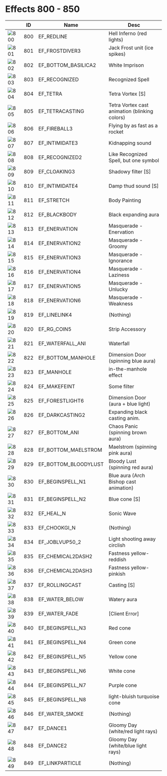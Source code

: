 # Effects 800 - 850

|    | ID | Name | Desc |
|----|----|------|------|
| ![800](800.gif) | 800 | EF_REDLINE | Hell Inferno (red lights) |
| ![801](801.gif) | 801 | EF_FROSTDIVER3 | Jack Frost unit (ice spikes) |
| ![802](802.gif) | 802 | EF_BOTTOM_BASILICA2 | White Imprison |
| ![803](803.gif) | 803 | EF_RECOGNIZED | Recognized Spell |
| ![804](804.gif) | 804 | EF_TETRA | Tetra Vortex [S] |
| ![805](805.gif) | 805 | EF_TETRACASTING | Tetra Vortex cast animation (blinking colors) |
| ![806](806.gif) | 806 | EF_FIREBALL3 | Flying by as fast as a rocket |
| ![807](807.gif) | 807 | EF_INTIMIDATE3 | Kidnapping sound |
| ![808](808.gif) | 808 | EF_RECOGNIZED2 | Like Recognized Spell, but one symbol |
| ![809](809.gif) | 809 | EF_CLOAKING3 | Shadowy filter [S] |
| ![810](810.gif) | 810 | EF_INTIMIDATE4 | Damp thud sound [S] |
| ![811](811.gif) | 811 | EF_STRETCH | Body Painting |
| ![812](812.gif) | 812 | EF_BLACKBODY | Black expanding aura |
| ![813](813.gif) | 813 | EF_ENERVATION | Masquerade - Enervation |
| ![814](814.gif) | 814 | EF_ENERVATION2 | Masquerade - Groomy |
| ![815](815.gif) | 815 | EF_ENERVATION3 | Masquerade - Ignorance |
| ![816](816.gif) | 816 | EF_ENERVATION4 | Masquerade - Laziness |
| ![817](817.gif) | 817 | EF_ENERVATION5 | Masquerade - Unlucky |
| ![818](818.gif) | 818 | EF_ENERVATION6 | Masquerade - Weakness |
| ![819](819.gif) | 819 | EF_LINELINK4 | (Nothing) |
| ![820](820.gif) | 820 | EF_RG_COIN5 | Strip Accessory |
| ![821](821.gif) | 821 | EF_WATERFALL_ANI | Waterfall |
| ![822](822.gif) | 822 | EF_BOTTOM_MANHOLE | Dimension Door (spinning blue aura) |
| ![823](823.gif) | 823 | EF_MANHOLE | in-the-manhole effect |
| ![824](824.gif) | 824 | EF_MAKEFEINT | Some filter |
| ![825](825.gif) | 825 | EF_FORESTLIGHT6 | Dimension Door (aura + blue light) |
| ![826](826.gif) | 826 | EF_DARKCASTING2 | Expanding black casting anim. |
| ![827](827.gif) | 827 | EF_BOTTOM_ANI | Chaos Panic (spinning brown aura) |
| ![828](828.gif) | 828 | EF_BOTTOM_MAELSTROM | Maelstrom (spinning pink aura) |
| ![829](829.gif) | 829 | EF_BOTTOM_BLOODYLUST | Bloody Lust (spinning red aura) |
| ![830](830.gif) | 830 | EF_BEGINSPELL_N1 | Blue aura (Arch Bishop cast animation) |
| ![831](831.gif) | 831 | EF_BEGINSPELL_N2 | Blue cone [S] |
| ![832](832.gif) | 832 | EF_HEAL_N | Sonic Wave |
| ![833](833.gif) | 833 | EF_CHOOKGI_N | (Nothing) |
| ![834](834.gif) | 834 | EF_JOBLVUP50_2 | Light shooting away circlish |
| ![835](835.gif) | 835 | EF_CHEMICAL2DASH2 | Fastness yellow-reddish |
| ![836](836.gif) | 836 | EF_CHEMICAL2DASH3 | Fastness yellow-pinkish |
| ![837](837.gif) | 837 | EF_ROLLINGCAST | Casting [S] |
| ![838](838.gif) | 838 | EF_WATER_BELOW | Watery aura |
| ![839](839.gif) | 839 | EF_WATER_FADE | [Client Error] |
| ![840](840.gif) | 840 | EF_BEGINSPELL_N3 | Red cone |
| ![841](841.gif) | 841 | EF_BEGINSPELL_N4 | Green cone |
| ![842](842.gif) | 842 | EF_BEGINSPELL_N5 | Yellow cone |
| ![843](843.gif) | 843 | EF_BEGINSPELL_N6 | White cone |
| ![844](844.gif) | 844 | EF_BEGINSPELL_N7 | Purple cone |
| ![845](845.gif) | 845 | EF_BEGINSPELL_N8 | light-bluish turquoise cone |
| ![846](846.gif) | 846 | EF_WATER_SMOKE | (Nothing) |
| ![847](847.gif) | 847 | EF_DANCE1 | Gloomy Day (white/red light rays) |
| ![848](848.gif) | 848 | EF_DANCE2 | Gloomy Day (white/blue light rays) |
| ![849](849.gif) | 849 | EF_LINKPARTICLE | (Nothing) |
